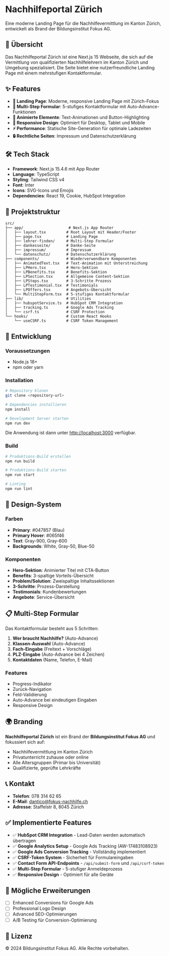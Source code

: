 # Nachhilfeportal Zürich

Eine moderne Landing Page für die Nachhilfevermittlung im Kanton Zürich, entwickelt als Brand der Bildungsinstitut Fokus AG.

## 🚀 Übersicht

Das Nachhilfeportal Zürich ist eine Next.js 15 Webseite, die sich auf die Vermittlung von qualifizierten Nachhilfelehrern im Kanton Zürich und Umgebung spezialisiert. Die Seite bietet eine nutzerfreundliche Landing Page mit einem mehrstufigen Kontaktformular.

## ✨ Features

- **🎯 Landing Page**: Moderne, responsive Landing Page mit Zürich-Fokus
- **📝 Multi-Step Formular**: 5-stufiges Kontaktformular mit Auto-Advance-Funktionen
- **🎨 Animierte Elemente**: Text-Animationen und Button-Highlighting
- **📱 Responsive Design**: Optimiert für Desktop, Tablet und Mobile
- **⚡ Performance**: Statische Site-Generation für optimale Ladezeiten
- **🔒 Rechtliche Seiten**: Impressum und Datenschutzerklärung

## 🛠 Tech Stack

- **Framework**: Next.js 15.4.6 mit App Router
- **Language**: TypeScript
- **Styling**: Tailwind CSS v4
- **Font**: Inter
- **Icons**: SVG-Icons und Emojis
- **Dependencies**: React 19, Cookie, HubSpot Integration

## 📁 Projektstruktur

```
src/
├── app/                    # Next.js App Router
│   ├── layout.tsx         # Root Layout mit Header/Footer
│   ├── page.tsx           # Landing Page
│   ├── lehrer-finden/     # Multi-Step Formular
│   ├── dankesseite/       # Danke-Seite
│   ├── impressum/         # Impressum
│   └── datenschutz/       # Datenschutzerklärung
├── components/            # Wiederverwendbare Komponenten
│   ├── AnimatedText.tsx   # Text-Animation mit Unterstreichung
│   ├── LPHero.tsx         # Hero-Sektion
│   ├── LPBenefits.tsx     # Benefits-Sektion
│   ├── LPSection.tsx      # Allgemeine Content-Sektion
│   ├── LPSteps.tsx        # 3-Schritte Prozess
│   ├── LPTestimonial.tsx  # Testimonials
│   ├── LPOffers.tsx       # Angebots-Übersicht
│   └── MultiStepForm.tsx  # 5-stufiges Kontaktformular
├── lib/                   # Utilities
│   ├── hubspotService.ts  # HubSpot CRM Integration
│   ├── tracking.ts        # Google Ads Tracking
│   └── csrf.ts            # CSRF Protection
└── hooks/                 # Custom React Hooks
    └── useCSRF.ts         # CSRF Token Management
```

## 🚀 Entwicklung

### Voraussetzungen
- Node.js 18+ 
- npm oder yarn

### Installation
```bash
# Repository klonen
git clone <repository-url>

# Dependencies installieren
npm install

# Development Server starten
npm run dev
```

Die Anwendung ist dann unter [http://localhost:3000](http://localhost:3000) verfügbar.

### Build
```bash
# Produktions-Build erstellen
npm run build

# Produktions-Build starten
npm run start

# Linting
npm run lint
```

## 🎨 Design-System

### Farben
- **Primary**: #047857 (Blau)
- **Primary Hover**: #065f46
- **Text**: Gray-900, Gray-600
- **Backgrounds**: White, Gray-50, Blue-50

### Komponenten
- **Hero-Sektion**: Animierter Titel mit CTA-Button
- **Benefits**: 3-spaltige Vorteils-Übersicht
- **Problem/Solution**: Zweispaltige Inhaltssektionen
- **3-Schritte**: Prozess-Darstellung
- **Testimonials**: Kundenbewertungen
- **Angebote**: Service-Übersicht

## 📋 Multi-Step Formular

Das Kontaktformular besteht aus 5 Schritten:

1. **Wer braucht Nachhilfe?** (Auto-Advance)
2. **Klassen-Auswahl** (Auto-Advance) 
3. **Fach-Eingabe** (Freitext + Vorschläge)
4. **PLZ-Eingabe** (Auto-Advance bei 4 Zeichen)
5. **Kontaktdaten** (Name, Telefon, E-Mail)

### Features
- Progress-Indikator
- Zurück-Navigation
- Feld-Validierung
- Auto-Advance bei eindeutigen Eingaben
- Responsive Design

## 🌍 Branding

**Nachhilfeportal Zürich** ist ein Brand der **Bildungsinstitut Fokus AG** und fokussiert sich auf:

- Nachhilfevermittlung im Kanton Zürich
- Privatunterricht zuhause oder online
- Alle Altersgruppen (Primar bis Universität)
- Qualifizierte, geprüfte Lehrkräfte

## 📞 Kontakt

- **Telefon**: 078 314 62 65
- **E-Mail**: dantico@fokus-nachhilfe.ch
- **Adresse**: Staffelstr 8, 8045 Zürich

## ✅ Implementierte Features

- ✅ **HubSpot CRM Integration** - Lead-Daten werden automatisch übertragen
- ✅ **Google Analytics Setup** - Google Ads Tracking (AW-17483108923)
- ✅ **Google Ads Conversion Tracking** - Vollständig implementiert
- ✅ **CSRF-Token System** - Sicherheit für Formulareingaben
- ✅ **Contact Form API-Endpoints** - `/api/submit-form` und `/api/csrf-token`
- ✅ **Multi-Step Formular** - 5-stufiger Anmeldeprozess
- ✅ **Responsive Design** - Optimiert für alle Geräte

## 📝 Mögliche Erweiterungen

- [ ] Enhanced Conversions für Google Ads
- [ ] Professional Logo Design
- [ ] Advanced SEO-Optimierungen  
- [ ] A/B Testing für Conversion-Optimierung

## 📄 Lizenz

© 2024 Bildungsinstitut Fokus AG. Alle Rechte vorbehalten.

